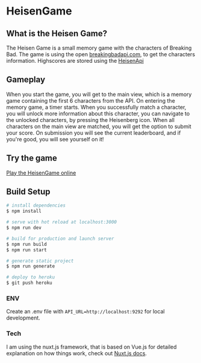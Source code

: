 # HeisenGame

## What is the Heisen Game?

The Heisen Game is a small memory game with the characters of Breaking Bad.
The game is using the open [breakingbadapi.com](https://breakingbadapi.com/), to get the characters information.
Highscores are stored using the [HeisenApi](https://github.com/Bjornnyborg/HeisenApi)

## Gameplay

When you start the game, you will get to the main view, which is a memory game containing the first 6 characters from the API. On entering the memory game, a timer starts.
When you successfully match a character, you will unlock more information about this character, you can navigate to the unlocked characters, by pressing the Heisenberg icon.
When all characters on the main view are matched, you will get the option to submit your score.
On submission you will see the current leaderboard, and if you're good, you will see yourself on it!

## Try the game

[Play the HeisenGame online](http://heisengame.herokuapp.com/)

## Build Setup

```bash
# install dependencies
$ npm install

# serve with hot reload at localhost:3000
$ npm run dev

# build for production and launch server
$ npm run build
$ npm run start

# generate static project
$ npm run generate

# deploy to heroku
$ git push heroku
```

### ENV

Create an .env file with `API_URL=http://localhost:9292` for local development.

### Tech

I am using the nuxt.js framework, that is based on Vue.js for detailed explanation on how things work, check out [Nuxt.js docs](https://nuxtjs.org).
